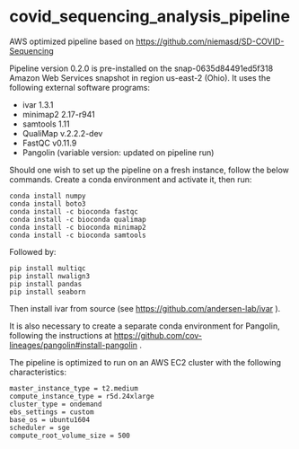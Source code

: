 # covid_sequencing_analysis_pipeline
AWS optimized pipeline based on https://github.com/niemasd/SD-COVID-Sequencing 

Pipeline version 0.2.0 is pre-installed on the snap-0635d84491ed5f318 Amazon Web Services snapshot in region us-east-2 (Ohio).  It uses the following external software programs:

* ivar 1.3.1
* minimap2 2.17-r941
* samtools 1.11
* QualiMap v.2.2.2-dev
* FastQC v0.11.9
* Pangolin (variable version: updated on pipeline run)

Should one wish to set up the pipeline on a fresh instance, follow the below commands.
Create a conda environment and activate it, then run:

```
conda install numpy 
conda install boto3
conda install -c bioconda fastqc
conda install -c bioconda qualimap
conda install -c bioconda minimap2
conda install -c bioconda samtools
```

Followed by:
```
pip install multiqc
pip install nwalign3
pip install pandas
pip install seaborn
```

Then install ivar from source (see https://github.com/andersen-lab/ivar ).

It is also necessary to create a separate conda environment for Pangolin, following the instructions at 
https://github.com/cov-lineages/pangolin#install-pangolin .

The pipeline is optimized to run on an AWS EC2 cluster with the following characteristics:
```
master_instance_type = t2.medium
compute_instance_type = r5d.24xlarge
cluster_type = ondemand
ebs_settings = custom
base_os = ubuntu1604
scheduler = sge
compute_root_volume_size = 500
```
